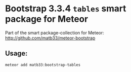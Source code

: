 # Bootstrap 3.3.4 `tables` smart package for Meteor

Part of the smart package-collection for Meteor: http://github.com/matb33/meteor-bootstrap

## Usage:

`meteor add matb33:bootstrap-tables`